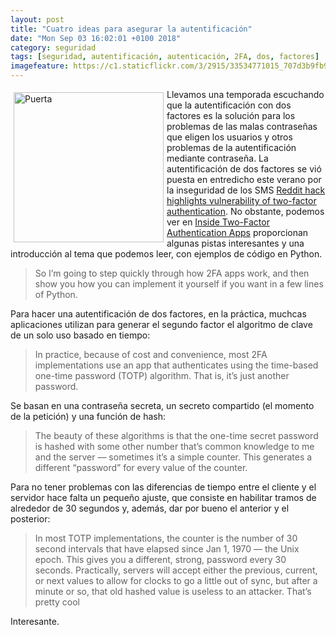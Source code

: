 ```yaml
---
layout: post
title: "Cuatro ideas para asegurar la autentificación"
date: "Mon Sep 03 16:02:01 +0100 2018"
category: seguridad
tags: [seguridad, autentificación, autenticación, 2FA, dos, factores]
imagefeature: https://c1.staticflickr.com/3/2915/33534771015_707d3b9fb9_m.jpg
---
```



<a href="https://www.flickr.com/photos/fernand0/33534771015" title="Puerta"><img src="https://c1.staticflickr.com/3/2915/33534771015_707d3b9fb9_m.jpg" width="240"  alt="Puerta" style="float:left; margin:5px"></a>
Llevamos una temporada escuchando que la autentificación con dos factores es la solución para los problemas de las malas contraseñas que eligen los usuarios y otros problemas de la autentificación mediante contraseña. 
La autentificación de dos factores se vió puesta en entredicho este verano por la inseguridad de los SMS [Reddit hack highlights vulnerability of two-factor authentication](https://www.computing.co.uk/ctg/news/3036969/reddit-hack-highlights-vulnerability-of-two-factor-authentication).
No obstante, podemos ver en [Inside Two-Factor Authentication Apps](https://hackaday.com/2017/10/16/inside-two-factor-authentication-apps/) proporcionan algunas pistas interesantes y una introducción al tema que podemos leer, con ejemplos de código en Python. 

> So I’m going to step quickly through how 2FA apps work, and then show you how you can implement it yourself if you want in a few lines of Python.

Para hacer una autentificación de dos factores, en la práctica, muchcas aplicaciones utilizan para generar el segundo factor el algoritmo de clave de un solo uso basado en tiempo:

> In practice, because of cost and convenience, most 2FA implementations use an app that authenticates using the time-based one-time password (TOTP) algorithm. That is, it’s just another password. 

Se basan en una contraseña secreta, un secreto compartido (el momento de la petición) y una función de hash:

> The beauty of these algorithms is that the one-time secret password is hashed with some other number that’s common knowledge to me and the server — sometimes it’s a simple counter. This generates a different “password” for every value of the counter.

Para no tener problemas con las diferencias de tiempo entre el cliente y el servidor hace falta un pequeño ajuste, que consiste en habilitar tramos de alrededor de 30 segundos y, además, dar por bueno el anterior y el posterior:

> In most TOTP implementations, the counter is the number of 30 second intervals that have elapsed since Jan 1, 1970 — the Unix epoch. This gives you a different, strong, password every 30 seconds. Practically, servers will accept either the previous, current, or next values to allow for clocks to go a little out of sync, but after a minute or so, that old hashed value is useless to an attacker. That’s pretty cool

Interesante.

